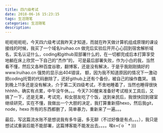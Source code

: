 ```yaml
---
title: 四六级考试
date: 2018-06-16 15:23:15
tags: 生活随笔
categories: 生活随笔
description:
---
```

<!--more-->
呃呃呃呃呃，今天四六级考试我昨天才知道，而就在昨天做计算机组成原理的课设接线的时候，我买了一个域名lruihao.cn
做完后实验后开开心心回到宿舍解析域名，实名认证什么，coding和github双部署什么的，在一切都完成后本打算享受地躺在床上欣赏一下自己的“杰作”的，
可是最后部署失败，作为小白的我，当然看不懂，然后又各种百度谷歌，翻博客，还是没有解决，于是乎我刚刚搞好的www.lruihao.cn 强势的显示出404错误，
额，因为我不知道原因的情况下一激动把coding托管的代码删除了，还好github上还有个备份，被自己的操作蠢哭。
搞到晚上11多还是没有解决，介于第二天四级考试，不舍地睡着了，当然也睡得很快hhhhh，确实有点累，中午没午休。。。今天7:30醒来准备好考试相关工具后，又搞了一下，还是无果，考试完，和女朋友吃了个饭，送到亲民后，我很快回到寝室继续研究，实在不懂，我做出一个大胆的决定，我打算重新搭hexo，然后我git，node，hexo 所有的东西都删了，简单暴力，重新来了一遍。。。

最后，写这篇流水账不是想说我有多牛逼，多无聊（不过好像是有点。。。），我只是想试试重装后能不能部署，这篇博客能不能发出去。。。。唉ε=(´ο｀* )))